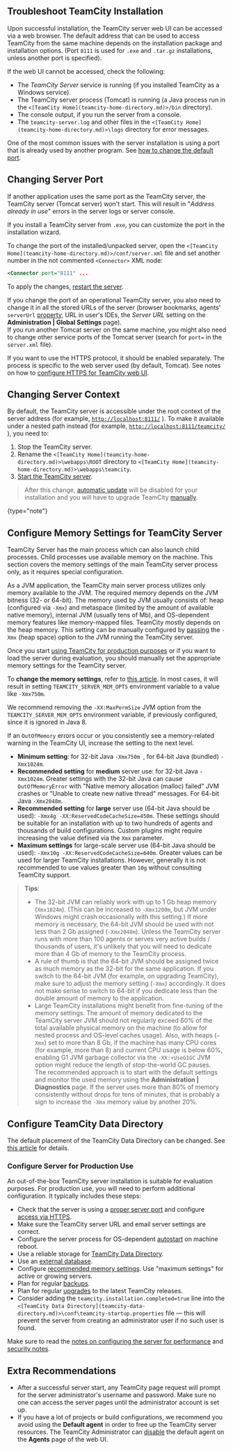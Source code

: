 [//]: # (title: Configure Server Installation)
[//]: # (auxiliary-id: Configure Server Installation)

## Troubleshoot TeamCity Installation

Upon successful installation, the TeamCity server web UI can be accessed via a web browser. The default address that can be used to access TeamCity from the same machine depends on the installation package and installation options. (Port `8111` is used for `.exe` and `.tar.gz` installations, unless another port is specified).

If the web UI cannot be accessed, check the following:
* The _TeamCity Server_ service is running (if you installed TeamCity as a Windows service).
* The TeamCity server process (Tomcat) is running (a Java process run in the `<[TeamCity Home](teamcity-home-directory.md)>/bin` directory).
* The console output, if you run the server from a console.
* The `teamcity-server.log` and other files in the `<[TeamCity Home](teamcity-home-directory.md)>\logs` directory for error messages.

One of the most common issues with the server installation is using a port that is already used by another program. See [how to change the default port](#Changing+Server+Port).

## Changing Server Port

If another application uses the same port as the TeamCity server, the TeamCity server (Tomcat server) won't start. This will result in "_Address already in use_" errors in the server logs or server console.

If you install a TeamCity server from `.exe`, you can customize the port in the installation wizard.

To change the port of the installed/unpacked server, open the `<[TeamCity Home](teamcity-home-directory.md)>/conf/server.xml` file and set another number in the not commented `<Connector>` XML node:

```XML
<Connector port="8111" ...

```

To apply the changes, [restart the server](start-teamcity-server.md).

If you change the port of an operational TeamCity server, you also need to change it in all the stored URLs of the server (browser bookmarks, agents' `serverUrl` [property](configure-agent-installation.md), URL in user's IDEs, the _Server URL_ setting on the __Administration | Global Settings__ page).  
If you run another Tomcat server on the same machine, you might also need to change other service ports of the Tomcat server (search for `port=` in the `server.xml` file).

If you want to use the HTTPS protocol, it should be enabled separately. The process is specific to the web server used (by default, Tomcat). See notes on how to [configure HTTPS for TeamCity web UI](how-to.md#Configure+HTTPS+for+TeamCity+Web+UI).

## Changing Server Context

By default, the TeamCity server is accessible under the root context of the server address (for example, [`http://localhost:8111/`](http://localhost:8111/) ). To make it available under a nested path instead (for example, [`http://localhost:8111/teamcity/`](http://localhost:8111/teamcity/) ), you need to:
1. Stop the TeamCity server.
2. Rename the `<[TeamCity Home](teamcity-home-directory.md)>\webapps\ROOT` directory to `<[TeamCity Home](teamcity-home-directory.md)>\webapps\teamcity`.
3. [Start the TeamCity server](start-teamcity-server.md).

>After this change, [automatic update](upgrading-teamcity-server-and-agents.md#Automatic+Update) will be disabled for your installation and you will have to upgrade TeamCity [manually](upgrading-teamcity-server-and-agents.md#Manual+Upgrade).
> 
{type="note"}

<anchor name="InstallingandConfiguringtheTeamCityServer-SettingUpMemorysettingsforTeamCityServer"/>

## Configure Memory Settings for TeamCity Server

TeamCity Server has the main process which can also launch child processes. Child processes use available memory on the machine. This section covers the memory settings of the main TeamCity server process only, as it requires special configuration.

As a JVM application, the TeamCity main server process utilizes only memory available to the JVM. The required memory depends on the JVM bitness (32- or 64-bit). The memory used by JVM usually consists of: heap (configured via `-Xmx`) and metaspace (limited by the amount of available native memory), internal JVM (usually tens of Mb), and OS-dependent memory features like memory-mapped files. TeamCity mostly depends on the heap memory. This setting can be manually configured by [passing](server-startup-properties.md#JVM+Options) the `-Xmx` (heap space) option to the JVM running the TeamCity server.

Once you start [using TeamCity for production purposes](#Configure+Server+for+Production+Use) or if you want to load the server during evaluation, you should manually set the appropriate memory settings for the TeamCity server.

To __change the memory settings__, refer to [this article](server-startup-properties.md#JVM+Options). In most cases, it will result in setting `TEAMCITY_SERVER_MEM_OPTS` environment variable to a value like `-Xmx750m`.

We recommend removing the `-XX:MaxPermSize` JVM option from the `TEAMCITY_SERVER_MEM_OPTS` environment variable, if previously configured, since it is ignored in Java 8.

If an `OutOfMemory` errors occur or you consistently see a memory-related warning in the TeamCity UI, increase the setting to the next level.
* __Minimum setting__: for 32-bit Java `-Xmx750m `, for 64-bit Java (bundled) `-Xmx1024m`.
* __Recommended setting__ for __medium__ server use: for 32-bit Java `-Xmx1024m`. Greater settings with the 32-bit Java can cause `OutOfMemoryError` with "Native memory allocation (malloc) failed" JVM crashes or "Unable to create new native thread" messages. For 64-bit Java `-Xmx2048m`.
* __Recommended setting__ for __large__ server use (64-bit Java should be used): `-Xmx4g -XX:ReservedCodeCacheSize=450m`. These settings should be suitable for an installation with up to two hundreds of agents and thousands of build configurations. Custom plugins might require increasing the value defined via the `Xmx` parameter.
* __Maximum settings__ for large-scale server use (64-bit Java should be used): `-Xmx10g -XX:ReservedCodeCacheSize=640m`. Greater values can be used for larger TeamCity installations. However, generally it is not recommended to use values greater than `10g` without consulting TeamCity support.

>__Tips__:  
>* The 32-bit JVM can reliably work with up to 1 Gb heap memory (`Xmx1024m`). (This can be increased to `-Xmx1200m`, but JVM under Windows might crash occasionally with this setting.) If more memory is necessary, the 64-bit JVM should be used with not less than 2 Gb assigned (`-Xmx2048m`). Unless the TeamCity server runs with more than 100 agents or serves very active builds / thousands of users, it's unlikely that you will need to dedicate more than 4 Gb of memory to the TeamCity process.
>* A rule of thumb is that the 64-bit JVM should be assigned twice as much memory as the 32-bit for the same application. If you switch to the 64-bit JVM (for example, on upgrading TeamCity), make sure to adjust the memory setting (`-Xmx`) accordingly. It does not make sense to switch to 64-bit if you dedicate less than the double amount of memory to the application.
>* Large TeamCity installations might benefit from fine-tuning of the memory settings. The amount of memory dedicated to the TeamCity server JVM should not regularly exceed 60% of the total available physical memory on the machine (to allow for nested process and OS-level caches usage). Also, with heaps (`–Xmx`) set to more than 8 Gb, if the machine has many CPU cores (for example, more than 8) and current CPU usage is below 60%, enabling G1 JVM garbage collector via the `-XX:+UseG1GC` JVM option might reduce the length of stop-the-world GC pauses.  
>The recommended approach is to start with the default settings and monitor the used memory using the __Administration | Diagnostics__ page. If the server uses more than 80% of memory consistently without drops for tens of minutes, that is probably a sign to increase the `-Xmx` memory value by another 20%.

[//]: # (Internal note. Do not delete. "Installing and Configuring the TeamCity Serverd172e1122.txt")

## Configure TeamCity Data Directory

The default placement of the TeamCity Data Directory can be changed. See [this article](teamcity-data-directory.md) for details.

### Configure Server for Production Use

An out-of-the-box TeamCity server installation is suitable for evaluation purposes. For production use, you will need to perform additional configuration. It typically includes these steps:
* Check that the server is using a [proper server port](#Changing+Server+Port) and configure [access via HTTPS](how-to.md#Configure+HTTPS+for+TeamCity+Web+UI).
* Make sure the TeamCity server URL and email server settings are correct.
* Configure the server process for OS-dependent [autostart](start-teamcity-server.md) on machine reboot.
* Use a reliable storage for [TeamCity Data Directory](teamcity-data-directory.md).
* Use an [external database](set-up-external-database.md).
* Configure [recommended memory settings](#Configure+Memory+Settings+for+TeamCity+Server). Use "maximum settings" for active or growing servers.
* Plan for regular [backups](teamcity-data-backup.md).
* Plan for regular [upgrades](upgrading-teamcity-server-and-agents.md) to the latest TeamCity releases.
* Consider adding the `teamcity.installation.completed=true` line into the `<[TeamCity Data Directory](teamcity-data-directory.md)>\conf\teamcity-startup.properties` file — this will prevent the server from creating an administrator user if no such user is found.

Make sure to read the [notes on configuring the server for performance](how-to.md#Configuring+TeamCity+Server+for+Performance) and [security notes](security-notes.md).

## Extra Recommendations

* After a successful server start, any TeamCity page request will prompt for the server administrator's username and password. Make sure no one can access the server pages until the administrator account is set up.
* If you have a lot of projects or build configurations, we recommend you avoid using the __Default agent__ in order to free up the TeamCity server resources. The TeamCity Administrator can [disable](build-agents-configuration-and-maintenance.md#Enabling%2FDisabling+Agents+via+UI) the default agent on the __Agents__ page of the web UI.


